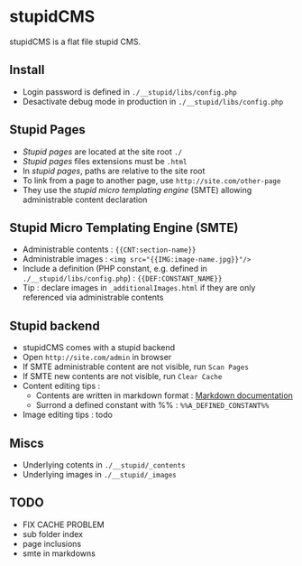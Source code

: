 stupidCMS
=========

stupidCMS is a flat file stupid CMS.

Install
-------
- Login password is defined in `./__stupid/libs/config.php`
- Desactivate debug mode in production in `./__stupid/libs/config.php`

Stupid Pages
------------
- _Stupid pages_ are located at the site root `./`
- _Stupid pages_ files extensions must be `.html`
- In _stupid pages_, paths are relative to the site root
- To link from a page to another page, use `http://site.com/other-page`
- They use the _stupid micro templating engine_ (SMTE) allowing administrable content declaration

Stupid Micro Templating Engine (SMTE)
-------------------------------------
- Administrable contents : `{{CNT:section-name}}`
- Administrable images : `<img src="{{IMG:image-name.jpg}}"/>`
- Include a definition (PHP constant, e.g. defined in `./__stupid/libs/config.php`) : `{{DEF:CONSTANT_NAME}}`
- Tip : declare images in `_additionalImages.html` if they are only referenced via administrable contents

Stupid backend
--------------
- stupidCMS comes with a stupid backend
- Open `http://site.com/admin` in browser
- If SMTE administrable content are not visible, run `Scan Pages`
- If SMTE new contents are not visible, run `Clear Cache`
- Content editing tips : 
	- Contents are written in markdown format : [Markdown documentation](https://github.com/adam-p/markdown-here/wiki/Markdown-Cheatsheet)
	- Surrond a defined constant with %% : `%%A_DEFINED_CONSTANT%%`
- Image editing tips : todo

Miscs
-----
- Underlying cotents in `./__stupid/_contents`
- Underlying images in `./__stupid/_images`

TODO
----
- FIX CACHE PROBLEM
- sub folder index
- page inclusions
- smte in markdowns 